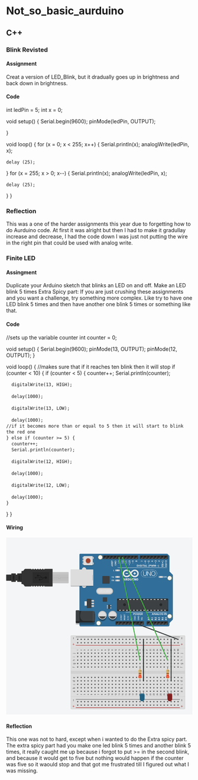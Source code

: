 # Not_so_basic_aurduino
## C++
### Blink Revisted
#### Assignment
Creat a version of LED_Blink, but it dradually goes up in brightness and back down in brightness.
#### Code
int ledPin = 5;
int x = 0;

void setup() {
  Serial.begin(9600);
  pinMode(ledPin, OUTPUT);

}

void loop() {
  for (x = 0; x < 255; x++) {
  Serial.println(x);
    analogWrite(ledPin, x);

    delay (25);
  }
  for (x = 255; x > 0; x--) {
  Serial.println(x);
    analogWrite(ledPin, x);

    delay (25);
}
}
### Reflection 
This was a one of the harder assignments this year due to forgetting how to do Aurduino code. At first it was alright but then I had to make it gradullay increase and decrease, I had the code down I was just not putting the wire in the right pin that could be used with analog write.

### Finite LED
#### Assingment
Duplicate your Arduino sketch that blinks an LED on and off.
Make an LED blink 5 times
Extra Spicy part: If you are just crushing these assignments and you want a challenge, try something more complex.  Like try to have one LED blink 5 times and then have another one blink 5 times or something like that.
#### Code
//sets up the variable counter
int counter = 0;

void setup() {
  Serial.begin(9600);
  pinMode(13, OUTPUT);
  pinMode(12, OUTPUT);
}

void loop() {
  //makes sure that if it reaches ten blink then it will stop
  if (counter < 10) {
    if (counter < 5) {
      counter++;
      Serial.println(counter);

      digitalWrite(13, HIGH);

      delay(1000);

      digitalWrite(13, LOW);

      delay(1000);
    //if it becomes more than or equal to 5 then it will start to blink the red one
    } else if (counter >= 5) {
      counter++;
      Serial.println(counter);

      digitalWrite(12, HIGH);

      delay(1000);

      digitalWrite(12, LOW);

      delay(1000);
    }
  }
}
#### Wiring
![Finite_LED](images/Finite_LED.PNG)
#### Reflection
This one was not to hard, except when i wanted to do the Extra spicy part. The extra spicy part had you make one led blink 5 times and another blink 5 times, it really caught me up because i forgot to put >= in the second blink, and because it would get to five but nothing would happen if the counter was five so it waould stop and that got me frustrated till I figured out what I was missing.

